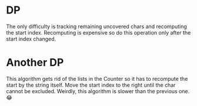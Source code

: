 # DP

The only difficulty is tracking remaining uncovered chars and recomputing the start index. Recomputing is expensive so do this operation only after the start index changed.

# Another DP

This algorithm gets rid of the lists in the Counter so it has to recompute the start by the string itself. Move the start index to the right until the char cannot be excluded. Weirdly, this algorithm is slower than the previous one. 😂